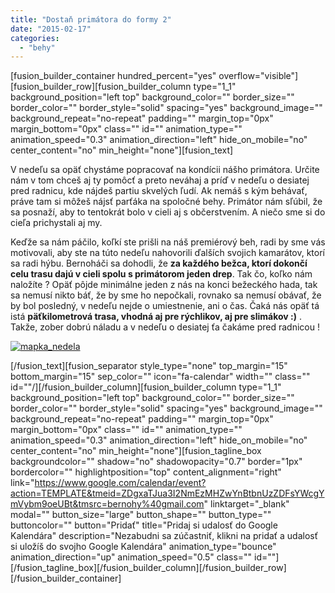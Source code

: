 ```yaml
---
title: "Dostaň primátora do formy 2"
date: "2015-02-17"
categories: 
  - "behy"
---
```


\[fusion\_builder\_container hundred\_percent="yes" overflow="visible"\]\[fusion\_builder\_row\]\[fusion\_builder\_column type="1\_1" background\_position="left top" background\_color="" border\_size="" border\_color="" border\_style="solid" spacing="yes" background\_image="" background\_repeat="no-repeat" padding="" margin\_top="0px" margin\_bottom="0px" class="" id="" animation\_type="" animation\_speed="0.3" animation\_direction="left" hide\_on\_mobile="no" center\_content="no" min\_height="none"\]\[fusion\_text\]

V nedeľu sa opäť chystáme popracovať na kondícii nášho primátora. Určite nám v tom chceš aj ty pomôcť a preto neváhaj a príď v nedeľu o desiatej pred radnicu, kde nájdeš partiu skvelých ľudí. Ak nemáš s kým behávať, práve tam si môžeš nájsť parťáka na spoločné behy. Primátor nám sľúbil, že sa posnaží, aby to tentokrát bolo v cieli aj s občerstvením. A niečo sme si do cieľa prichystali aj my.

Keďže sa nám páčilo, koľkí ste prišli na náš premiérový beh, radi by sme vás motivovali, aby ste na túto nedeľu nahovorili ďalších svojich kamarátov, ktorí sa radi hýbu. Bernoháči sa dohodli, že **za každého bežca, ktorí dokončí celu trasu dajú v cieli spolu s primátorom jeden drep**. Tak čo, koľko nám naložíte ? Opäť pôjde minimálne jeden z nás na konci bežeckého hada, tak sa nemusí nikto báť, že by sme ho nepočkali, rovnako sa nemusí obávať, že by bol posledný, v nedeľu nejde o umiestnenie, ani o čas. Čaká nás opäť tá istá **päťkilometrová trasa, vhodná aj pre rýchlikov, aj pre slimákov :)** . Takže, zober dobrú náladu a v nedeľu o desiatej ťa čakáme pred radnicou !

[![mapka_nedela](images/mapka_nedela-300x251.png)](http://bernohy.sk/wp-content/uploads/2015/02/mapka_nedela.png)

\[/fusion\_text\]\[fusion\_separator style\_type="none" top\_margin="15" bottom\_margin="15" sep\_color="" icon="fa-calendar" width="" class="" id=""/\]\[/fusion\_builder\_column\]\[fusion\_builder\_column type="1\_1" background\_position="left top" background\_color="" border\_size="" border\_color="" border\_style="solid" spacing="yes" background\_image="" background\_repeat="no-repeat" padding="" margin\_top="0px" margin\_bottom="0px" class="" id="" animation\_type="" animation\_speed="0.3" animation\_direction="left" hide\_on\_mobile="no" center\_content="no" min\_height="none"\]\[fusion\_tagline\_box backgroundcolor="" shadow="no" shadowopacity="0.7" border="1px" bordercolor="" highlightposition="top" content\_alignment="right" link="https://www.google.com/calendar/event?action=TEMPLATE&tmeid=ZDgxaTJua3I2NmEzMHZwYnBtbnUzZDFsYWcgYmVybm9oeUBt&tmsrc=bernohy%40gmail.com" linktarget="\_blank" modal="" button\_size="large" button\_shape="" button\_type="" buttoncolor="" button="Pridať" title="Pridaj si udalosť do Google Kalendára" description="Nezabudni sa zúčastniť, klikni na pridať a udalosť si uložíš do svojho Google Kalendára" animation\_type="bounce" animation\_direction="up" animation\_speed="0.5" class="" id=""\]\[/fusion\_tagline\_box\]\[/fusion\_builder\_column\]\[/fusion\_builder\_row\]\[/fusion\_builder\_container\]

